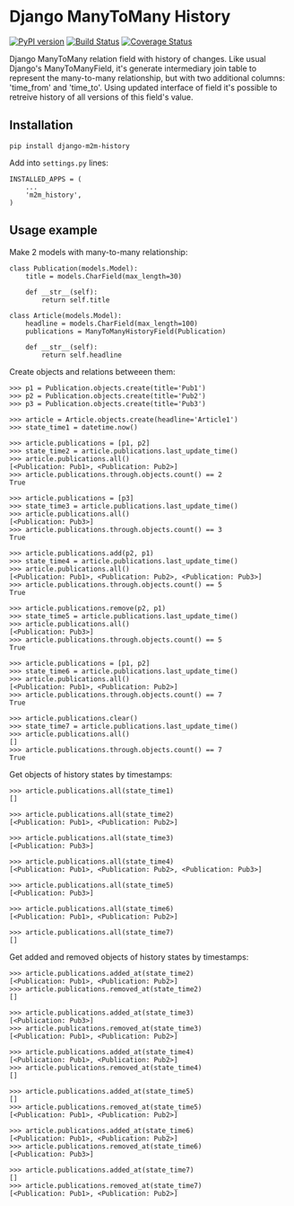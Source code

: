# Django ManyToMany History

[![PyPI version](https://badge.fury.io/py/django-m2m-history.png)](http://badge.fury.io/py/django-m2m-history) [![Build Status](https://travis-ci.org/ramusus/django-m2m-history.png?branch=master)](https://travis-ci.org/ramusus/django-m2m-history) [![Coverage Status](https://coveralls.io/repos/ramusus/django-m2m-history/badge.png?branch=master)](https://coveralls.io/r/ramusus/django-m2m-history)

Django ManyToMany relation field with history of changes. Like usual Django's ManyToManyField, it's generate intermediary join table
to represent the many-to-many relationship, but with two additional columns: 'time_from' and 'time_to'. Using updated interface of field it's
possible to retreive history of all versions of this field's value.

## Installation

    pip install django-m2m-history

Add into `settings.py` lines:

    INSTALLED_APPS = (
        ...
        'm2m_history',
    )

## Usage example

Make 2 models with many-to-many relationship:

    class Publication(models.Model):
        title = models.CharField(max_length=30)

        def __str__(self):
            return self.title

    class Article(models.Model):
        headline = models.CharField(max_length=100)
        publications = ManyToManyHistoryField(Publication)

        def __str__(self):
            return self.headline

Create objects and relations betweeen them:

    >>> p1 = Publication.objects.create(title='Pub1')
    >>> p2 = Publication.objects.create(title='Pub2')
    >>> p3 = Publication.objects.create(title='Pub3')

    >>> article = Article.objects.create(headline='Article1')
    >>> state_time1 = datetime.now()

    >>> article.publications = [p1, p2]
    >>> state_time2 = article.publications.last_update_time()
    >>> article.publications.all()
    [<Publication: Pub1>, <Publication: Pub2>]
    >>> article.publications.through.objects.count() == 2
    True

    >>> article.publications = [p3]
    >>> state_time3 = article.publications.last_update_time()
    >>> article.publications.all()
    [<Publication: Pub3>]
    >>> article.publications.through.objects.count() == 3
    True

    >>> article.publications.add(p2, p1)
    >>> state_time4 = article.publications.last_update_time()
    >>> article.publications.all()
    [<Publication: Pub1>, <Publication: Pub2>, <Publication: Pub3>]
    >>> article.publications.through.objects.count() == 5
    True

    >>> article.publications.remove(p2, p1)
    >>> state_time5 = article.publications.last_update_time()
    >>> article.publications.all()
    [<Publication: Pub3>]
    >>> article.publications.through.objects.count() == 5
    True

    >>> article.publications = [p1, p2]
    >>> state_time6 = article.publications.last_update_time()
    >>> article.publications.all()
    [<Publication: Pub1>, <Publication: Pub2>]
    >>> article.publications.through.objects.count() == 7
    True

    >>> article.publications.clear()
    >>> state_time7 = article.publications.last_update_time()
    >>> article.publications.all()
    []
    >>> article.publications.through.objects.count() == 7
    True

Get objects of history states by timestamps:

    >>> article.publications.all(state_time1)
    []

    >>> article.publications.all(state_time2)
    [<Publication: Pub1>, <Publication: Pub2>]

    >>> article.publications.all(state_time3)
    [<Publication: Pub3>]

    >>> article.publications.all(state_time4)
    [<Publication: Pub1>, <Publication: Pub2>, <Publication: Pub3>]

    >>> article.publications.all(state_time5)
    [<Publication: Pub3>]

    >>> article.publications.all(state_time6)
    [<Publication: Pub1>, <Publication: Pub2>]

    >>> article.publications.all(state_time7)
    []

Get added and removed objects of history states by timestamps:

    >>> article.publications.added_at(state_time2)
    [<Publication: Pub1>, <Publication: Pub2>]
    >>> article.publications.removed_at(state_time2)
    []

    >>> article.publications.added_at(state_time3)
    [<Publication: Pub3>]
    >>> article.publications.removed_at(state_time3)
    [<Publication: Pub1>, <Publication: Pub2>]

    >>> article.publications.added_at(state_time4)
    [<Publication: Pub1>, <Publication: Pub2>]
    >>> article.publications.removed_at(state_time4)
    []

    >>> article.publications.added_at(state_time5)
    []
    >>> article.publications.removed_at(state_time5)
    [<Publication: Pub1>, <Publication: Pub2>]

    >>> article.publications.added_at(state_time6)
    [<Publication: Pub1>, <Publication: Pub2>]
    >>> article.publications.removed_at(state_time6)
    [<Publication: Pub3>]

    >>> article.publications.added_at(state_time7)
    []
    >>> article.publications.removed_at(state_time7)
    [<Publication: Pub1>, <Publication: Pub2>]
